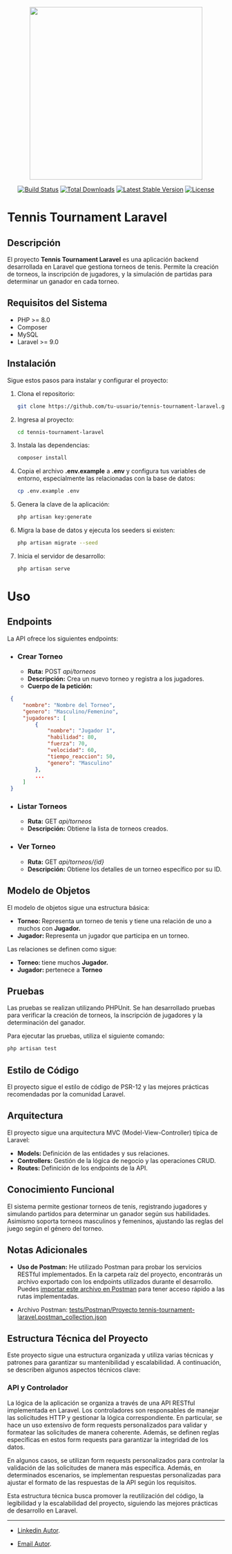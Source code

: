 <p align="center"><a href="https://laravel.com" target="_blank"><img src="https://raw.githubusercontent.com/laravel/art/master/logo-lockup/5%20SVG/2%20CMYK/1%20Full%20Color/laravel-logolockup-cmyk-red.svg" width="400"></a></p>

<p align="center">
<a href="https://travis-ci.org/laravel/framework"><img src="https://travis-ci.org/laravel/framework.svg" alt="Build Status"></a>
<a href="https://packagist.org/packages/laravel/framework"><img src="https://img.shields.io/packagist/dt/laravel/framework" alt="Total Downloads"></a>
<a href="https://packagist.org/packages/laravel/framework"><img src="https://img.shields.io/packagist/v/laravel/framework" alt="Latest Stable Version"></a>
<a href="https://packagist.org/packages/laravel/framework"><img src="https://img.shields.io/packagist/l/laravel/framework" alt="License"></a>
</p>

# Tennis Tournament Laravel

## Descripción

El proyecto **Tennis Tournament Laravel** es una aplicación backend desarrollada en Laravel que gestiona torneos de tenis. Permite la creación de torneos, la inscripción de jugadores, y la simulación de partidas para determinar un ganador en cada torneo.

## Requisitos del Sistema

- PHP >= 8.0
- Composer
- MySQL
- Laravel >= 9.0

## Instalación

Sigue estos pasos para instalar y configurar el proyecto:

1. Clona el repositorio:

   ```bash
   git clone https://github.com/tu-usuario/tennis-tournament-laravel.git
   ```

2. Ingresa al proyecto:

   ```bash
   cd tennis-tournament-laravel
   ```

3. Instala las dependencias:

   ```bash
   composer install
   ```

4. Copia el archivo **.env.example** a **.env** y configura tus variables de entorno, especialmente las relacionadas con la base de datos:

   ```bash
   cp .env.example .env
   ```

5. Genera la clave de la aplicación:

   ```bash
   php artisan key:generate
   ```

6. Migra la base de datos y ejecuta los seeders si existen:

   ```bash
   php artisan migrate --seed
   ```

7. Inicia el servidor de desarrollo:

   ```bash
   php artisan serve
   ```

# Uso

## Endpoints

La API ofrece los siguientes endpoints:

<ul>
  <li><h3>Crear Torneo</h3></li>
  <ul>
      <li><b>Ruta:</b> POST <i>api/torneos</i></li>
      <li><b>Descripción:</b> Crea un nuevo torneo y registra a los jugadores.</li>
      <li><b>Cuerpo de la petición:</b></li>
  </ul>
</ul>

   ```json
    {
        "nombre": "Nombre del Torneo",
        "genero": "Masculino/Femenino",
        "jugadores": [
            {
                "nombre": "Jugador 1",
                "habilidad": 80,
                "fuerza": 70,
                "velocidad": 60,
                "tiempo_reaccion": 50,
                "genero": "Masculino"
            },
            ...
        ]
    }
   ```  

<ul>
  <li><h3>Listar Torneos</h3></li>
  <ul>
      <li><b>Ruta:</b> GET <i>api/torneos</i></li>
      <li><b>Descripción:</b> Obtiene la lista de torneos creados.</li>
  </ul>
</ul>

<ul>
  <li><h3>Ver Torneo</h3></li>
  <ul>
      <li><b>Ruta:</b> GET <i>api/torneos/{id}</i></li>
      <li><b>Descripción:</b> Obtiene los detalles de un torneo específico por su ID.</li>
  </ul>
</ul>

## Modelo de Objetos

El modelo de objetos sigue una estructura básica:

<ul>
  <li><b>Torneo: </b> Representa un torneo de tenis y tiene una relación de uno a muchos con <b>Jugador.</b></li>
  <li><b>Jugador: </b> Representa un jugador que participa en un torneo.</li>
</ul>

Las relaciones se definen como sigue:

<ul>
  <li><b>Torneo: </b> tiene muchos <b>Jugador.</b></li>
  <li><b>Jugador: </b> pertenece a <b>Torneo</b></li>
</ul>

## Pruebas

Las pruebas se realizan utilizando PHPUnit. Se han desarrollado pruebas para verificar la creación de torneos, la inscripción de jugadores y la determinación del ganador.

Para ejecutar las pruebas, utiliza el siguiente comando:

   ```bash
   php artisan test
   ```

## Estilo de Código

El proyecto sigue el estilo de código de PSR-12 y las mejores prácticas recomendadas por la comunidad Laravel.

## Arquitectura

El proyecto sigue una arquitectura MVC (Model-View-Controller) típica de Laravel:

<ul>
  <li><b>Models: </b> Definición de las entidades y sus relaciones.</li>
  <li><b>Controllers: </b> Gestión de la lógica de negocio y las operaciones CRUD.</li>
  <li><b>Routes: </b> Definición de los endpoints de la API.</li>
</ul>

## Conocimiento Funcional

El sistema permite gestionar torneos de tenis, registrando jugadores y simulando partidos para determinar un ganador según sus habilidades. Asimismo soporta torneos masculinos y femeninos, ajustando las reglas del juego según el género del torneo.

## Notas Adicionales

- **Uso de Postman:** He utilizado Postman para probar los servicios RESTful implementados. En la carpeta raíz del proyecto, encontrarás un archivo exportado con los endpoints utilizados durante el desarrollo. Puedes [importar este archivo en Postman](tests/Postman/tennis-tournament-laravel.postman_collection.json) para tener acceso rápido a las rutas implementadas.

- Archivo Postman: [tests/Postman/Proyecto tennis-tournament-laravel.postman_collection.json](tests/Postman/tennis-tournament-laravel.postman_collection.json)

## Estructura Técnica del Proyecto

Este proyecto sigue una estructura organizada y utiliza varias técnicas y patrones para garantizar su mantenibilidad y escalabilidad. A continuación, se describen algunos aspectos técnicos clave:

### API y Controlador

La lógica de la aplicación se organiza a través de una API RESTful implementada en Laravel. Los controladores son responsables de manejar las solicitudes HTTP y gestionar la lógica correspondiente. En particular, se hace un uso extensivo de form requests personalizados para validar y formatear las solicitudes de manera coherente. Además, se definen reglas específicas en estos form requests para garantizar la integridad de los datos. 

En algunos casos, se utilizan form requests personalizados para controlar la validación de las solicitudes de manera más específica. Además, en determinados escenarios, se implementan respuestas personalizadas para ajustar el formato de las respuestas de la API según los requisitos.

Esta estructura técnica busca promover la reutilización del código, la legibilidad y la escalabilidad del proyecto, siguiendo las mejores prácticas de desarrollo en Laravel.

<hr>

- [Linkedin Autor](https://linkedin.com/in/mariano-de-greef).  

- [Email Autor](mailto:degreefmariano@gmail.com).
